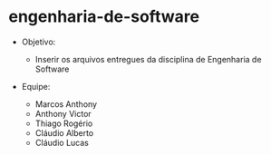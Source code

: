 # engenharia-de-software

- Objetivo:
  - Inserir os arquivos entregues da disciplina de Engenharia de Software

- Equipe:
  - Marcos Anthony
  - Anthony Victor
  - Thiago Rogério
  - Cláudio Alberto
  - Cláudio Lucas
